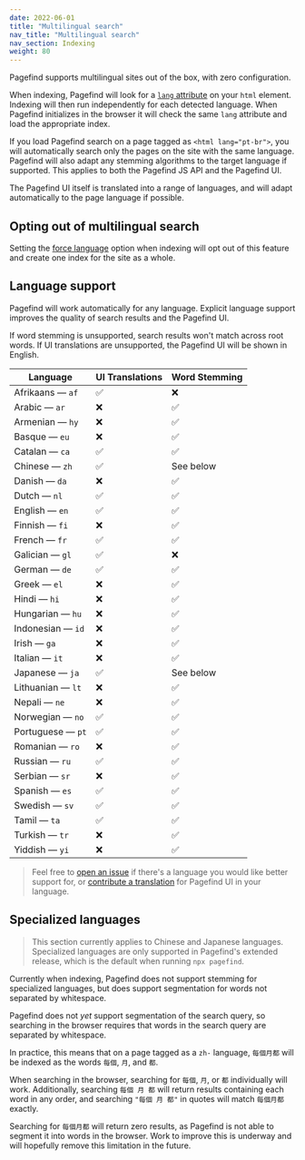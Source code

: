 ```yaml
---
date: 2022-06-01
title: "Multilingual search"
nav_title: "Multilingual search"
nav_section: Indexing
weight: 80
---
```


Pagefind supports multilingual sites out of the box, with zero configuration. 

When indexing, Pagefind will look for a [`lang` attribute](https://developer.mozilla.org/en-US/docs/Web/HTML/Global_attributes/lang) on your `html` element. Indexing will then run independently for each detected language. When Pagefind initializes in the browser it will check the same `lang` attribute and load the appropriate index.

If you load Pagefind search on a page tagged as `<html lang="pt-br">`, you will automatically search only the pages on the site with the same language. Pagefind will also adapt any stemming algorithms to the target language if supported. This applies to both the Pagefind JS API and the Pagefind UI.

The Pagefind UI itself is translated into a range of languages, and will adapt automatically to the page language if possible.

## Opting out of multilingual search

Setting the [force language](/docs/config-options/#force-language) option when indexing will opt out of this feature and create one index for the site as a whole.

## Language support

Pagefind will work automatically for any language. Explicit language support improves the quality of search results and the Pagefind UI.

If word stemming is unsupported, search results won't match across root words. If UI translations are unsupported, the Pagefind UI will be shown in English.

| Language          | UI Translations | Word Stemming |
|-------------------|-----------------|---------------|
| Afrikaans — `af`  | ✅               | ❌             |
| Arabic — `ar`     | ❌               | ✅             |
| Armenian — `hy`   | ❌               | ✅             |
| Basque — `eu`     | ❌               | ✅             |
| Catalan — `ca`    | ✅               | ✅             |
| Chinese — `zh`    | ✅               | See below     |
| Danish — `da`     | ❌               | ✅             |
| Dutch — `nl`      | ✅               | ✅             |
| English — `en`    | ✅               | ✅             |
| Finnish — `fi`    | ❌               | ✅             |
| French — `fr`     | ✅               | ✅             |
| Galician — `gl`   | ✅               | ❌             |
| German — `de`     | ✅               | ✅             |
| Greek — `el`      | ❌               | ✅             |
| Hindi — `hi`      | ❌               | ✅             |
| Hungarian — `hu`  | ❌               | ✅             |
| Indonesian — `id` | ❌               | ✅             |
| Irish — `ga`      | ❌               | ✅             |
| Italian — `it`    | ❌               | ✅             |
| Japanese — `ja`   | ✅               | See below     |
| Lithuanian — `lt` | ❌               | ✅             |
| Nepali — `ne`     | ❌               | ✅             |
| Norwegian — `no`  | ✅               | ✅             |
| Portuguese — `pt` | ✅               | ✅             |
| Romanian — `ro`   | ❌               | ✅             |
| Russian — `ru`    | ✅               | ✅             |
| Serbian — `sr`    | ❌               | ✅             |
| Spanish — `es`    | ✅               | ✅             |
| Swedish — `sv`    | ✅               | ✅             |
| Tamil — `ta`      | ✅               | ✅             |
| Turkish — `tr`    | ❌               | ✅             |
| Yiddish — `yi`    | ❌               | ✅             |

> Feel free to [open an issue](https://github.com/CloudCannon/pagefind/issues/new) if there's a language you would like better support for, or [contribute a translation](https://github.com/CloudCannon/pagefind/tree/main/pagefind_ui/translations) for Pagefind UI in your language.

## Specialized languages

> This section currently applies to Chinese and Japanese languages. Specialized languages are only supported in Pagefind's extended release, which is the default when running `npx pagefind`.

Currently when indexing, Pagefind does not support stemming for specialized languages, but does support segmentation for words not separated by whitespace.

Pagefind does not _yet_ support segmentation of the search query, so searching in the browser requires that words in the search query are separated by whitespace.

In practice, this means that on a page tagged as a `zh-` language, `每個月都` will be indexed as the words `每個`, `月`, and `都`. 

When searching in the browser, searching for `每個`, `月`, or `都` individually will work. Additionally, searching `每個 月 都` will return results containing each word in any order, and searching `"每個 月 都"` in quotes will match `每個月都` exactly.

Searching for `每個月都` will return zero results, as Pagefind is not able to segment it into words in the browser. Work to improve this is underway and will hopefully remove this limitation in the future.
